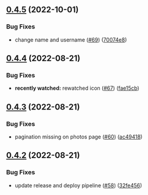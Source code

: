 ## [0.4.5](https://github.com/xavibenjamin/project-stardust/compare/v0.4.4...v0.4.5) (2022-10-01)


### Bug Fixes

* change name and username ([#69](https://github.com/xavibenjamin/project-stardust/issues/69)) ([70074e8](https://github.com/xavibenjamin/project-stardust/commit/70074e865263ac0057e81b988c1e7f20039e98b7))

## [0.4.4](https://github.com/xavibenjamin/project-stardust/compare/v0.4.3...v0.4.4) (2022-08-21)


### Bug Fixes

* **recently watched:** rewatched icon ([#67](https://github.com/xavibenjamin/project-stardust/issues/67)) ([fae15cb](https://github.com/xavibenjamin/project-stardust/commit/fae15cb1c865cc90ba3e515fc198810a464d0b1d))

## [0.4.3](https://github.com/xavibenjamin/project-stardust/compare/v0.4.2...v0.4.3) (2022-08-21)


### Bug Fixes

* pagination missing on photos page ([#60](https://github.com/xavibenjamin/project-stardust/issues/60)) ([ac49418](https://github.com/xavibenjamin/project-stardust/commit/ac4941858240e917ece5ff525828922fe86d13a2))

## [0.4.2](https://github.com/xavibenjamin/project-stardust/compare/v0.4.1...v0.4.2) (2022-08-21)


### Bug Fixes

* update release and deploy pipeline ([#58](https://github.com/xavibenjamin/project-stardust/issues/58)) ([32fe456](https://github.com/xavibenjamin/project-stardust/commit/32fe456f4aff7a3fc47617888d4cad4d3cbca227))
